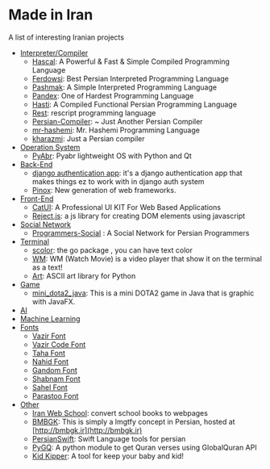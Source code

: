 # Made in Iran
A list of interesting Iranian projects

- [Interpreter/Compiler](#i-c)
  - [Hascal](https://github.com/hascal/hascal): A Powerful & Fast & Simple Compiled Programming Language
  - [Ferdowsi](https://github.com/Ferdowsi-lang/Ferdowsi-Python-Interpreter): Best Persian Interpreted Programming Language
  - [Pashmak](https://github.com/pashmaklang/pashmak): A Simple Interpreted Programming Language
  - [Pandex](https://github.com/Pandex-lang/Pandex): One of Hardest Programming Language 
  - [Hasti](https://github.com/hasti-lang/compiler): A Compiled Functional Persian Programming Language
  - [Rest](https://github.com/mak12776/rest): rescript programming language 
  - [Persian-Compiler](https://github.com/mahi97/Persian-Compiler):  ~ Just Another Persian Compiler 
  - [mr-hashemi](https://github.com/mr-hashemi/mr-hashemi): Mr. Hashemi Programming Language 
  - [kharazmi](https://github.com/k3rn3l-p4n1c/kharazmi):  Just a Persian compiler 
- [Operation System](#os)
  - [PyAbr](https://github.com/PyFarsi/pyabr):  Pyabr lightweight OS with Python and Qt 
- [Back-End](#backend)
  - [django authentication app](https://github.com/m-moein98/django-authentication-app): it's a django authentication app that makes things ez to work with in django auth system 
  - [Pinox](https://github.com/pinoox/pinoox): New generation of web frameworks.
- [Front-End](#frontend)
  - [CatUI](https://github.com/AliChraghi/CatUI):  A Professional UI KIT For Web Based Applications 
  - [Reject.js](https://github.com/rejectjs/reject):  a js library for creating DOM elements using javascript 
- [Social Network](#sw)
  - [Programmers-Social](https://github.com/mskf1383/Programmers-Social) : A Social Network for Persian Programmers
- [Terminal](#term)
  - [scolor](https://github.com/sina-yeganeh/scolor):  the go package , you can have text color 
  - [WM](https://github.com/pycdr/WM): WM (Watch Movie) is a video player that show it on the terminal as a text!
  - [Art](https://github.com/sepandhaghighi/art): ASCII art library for Python 
- [Game](#game)
  - [mini_dota2_java](https://github.com/kiasar/mini_dota2_java):  This is a mini DOTA2 game in Java that is graphic with JavaFX. 
- [AI](#ai)
- [Machine Learning](#ml)
- [Fonts](#fonts)
  - [Vazir Font](https://github.com/rastikerdar/vazir-font)
  - [Vazir Code Font](https://github.com/rastikerdar/vazir-code-font)
  - [Taha Font](https://github.com/rastikerdar/tanha-font)
  - [Nahid Font](https://github.com/rastikerdar/nahid-font)
  - [Gandom Font](https://github.com/rastikerdar/gandom-font)
  - [Shabnam Font](https://github.com/rastikerdar/shabnam-font)
  - [Sahel Font](https://github.com/rastikerdar/sahel-font)
  - [Parastoo Font](https://github.com/rastikerdar/parastoo-font)
- [Other](#other)
  - [Iran Web School](https://github.com/iran-web-school/web-school-books):  convert school books to webpages 
  - [BMBGK](https://github.com/jadijadi/re-lmgtfy): This is simply a lmgtfy concept in Persian, hosted at [http://bmbgk.ir](http://bmbgk.ir)
  - [PersianSwift](https://github.com/omidgolparvar/PersianSwift): Swift Language tools for persian
  - [PyGQ](https://github.com/farooqkz/PyGQ): A python module to get Quran verses using GlobalQuran API 
  - [Kid Kipper](https://github.com/sina-yeganeh/kid-keeper): A tool for keep your baby and kid! 
